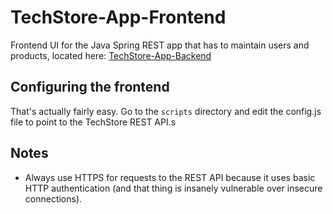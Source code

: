 # TechStore-App-Frontend

Frontend UI for the Java Spring REST app that has to maintain users and products, located here: [TechStore-App-Backend](https://github.com/mtsanovv/TechStore-App-Backend)

## Configuring the frontend
That's actually fairly easy. Go to the ```scripts``` directory and edit the config.js file to point to the TechStore REST API.s

## Notes
- Always use HTTPS for requests to the REST API because it uses basic HTTP authentication (and that thing is insanely vulnerable over insecure connections).